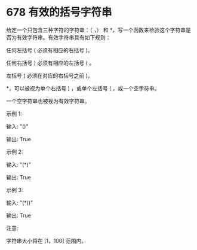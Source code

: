 ﻿# 678 有效的括号字符串

﻿﻿给定一个只包含三种字符的字符串：（ ，） 和 *，写一个函数来检验这个字符串是否为有效字符串。有效字符串具有如下规则：

任何左括号 ( 必须有相应的右括号 )。

任何右括号 ) 必须有相应的左括号 ( 。

左括号 ( 必须在对应的右括号之前 )。

*，可以被视为单个右括号 ) ，或单个左括号 ( ，或一个空字符串。

一个空字符串也被视为有效字符串。

示例 1:

输入: "()"

输出: True

示例 2:

输入: "(*)"

输出: True

示例 3:

输入: "(*))"

输出: True


注意:

字符串大小将在 [1，100] 范围内。











































